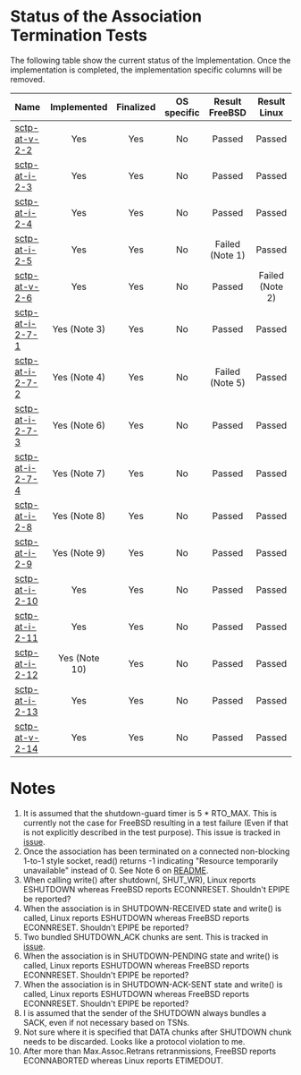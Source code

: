 # Status of the Association Termination Tests

The following table show the current status of the Implementation. Once the implementation is completed, the implementation specific columns will be removed.

| Name                                  | Implemented  | Finalized | OS specific | Result FreeBSD | Result Linux   |
|:--------------------------------------|:------------:|:---------:|:-----------:|:--------------:|:--------------:|
|[sctp-at-v-2-2](sctp-at-v-2-2.pkt)     | Yes          | Yes       | No          | Passed         | Passed         |
|[sctp-at-i-2-3](sctp-at-i-2-3.pkt)     | Yes          | Yes       | No          | Passed         | Passed         |
|[sctp-at-i-2-4](sctp-at-i-2-4.pkt)     | Yes          | Yes       | No          | Passed         | Passed         |
|[sctp-at-i-2-5](sctp-at-i-2-5.pkt)     | Yes          | Yes       | No          | Failed (Note 1)| Passed         |
|[sctp-at-v-2-6](sctp-at-v-2-6.pkt)     | Yes          | Yes       | No          | Passed         | Failed (Note 2)|
|[sctp-at-i-2-7-1](sctp-at-i-2-7-1.pkt) | Yes (Note 3) | Yes       | No          | Passed         | Passed         |
|[sctp-at-i-2-7-2](sctp-at-i-2-7-2.pkt) | Yes (Note 4) | Yes       | No          | Failed (Note 5)| Passed         |
|[sctp-at-i-2-7-3](sctp-at-i-2-7-3.pkt) | Yes (Note 6) | Yes       | No          | Passed         | Passed         |
|[sctp-at-i-2-7-4](sctp-at-i-2-7-4.pkt) | Yes (Note 7) | Yes       | No          | Passed         | Passed         |
|[sctp-at-i-2-8](sctp-at-i-2-8.pkt)     | Yes (Note 8) | Yes       | No          | Passed         | Passed         |
|[sctp-at-i-2-9](sctp-at-i-2-9.pkt)     | Yes (Note 9) | Yes       | No          | Passed         | Passed         |
|[sctp-at-i-2-10](sctp-at-i-2-10.pkt)   | Yes          | Yes       | No          | Passed         | Passed         |
|[sctp-at-i-2-11](sctp-at-i-2-11.pkt)   | Yes          | Yes       | No          | Passed         | Passed         |
|[sctp-at-i-2-12](sctp-at-i-2-12.pkt)   | Yes (Note 10)| Yes       | No          | Passed         | Passed         |
|[sctp-at-i-2-13](sctp-at-i-2-13.pkt)   | Yes          | Yes       | No          | Passed         | Passed         |
|[sctp-at-v-2-14](sctp-at-v-2-14.pkt)   | Yes          | Yes       | No          | Passed         | Passed         |

# Notes

1. It is assumed that the shutdown-guard timer is 5 * RTO_MAX. This is currently not the case for FreeBSD resulting in a test failure (Even if that is not explicitly described in the test purpose). This issue is tracked in [issue](https://github.com/sctplab/SCTP_NKE_Yosemite/issues/6).
2. Once the association has been terminated on a connected non-blocking 1-to-1 style socket, read() returns -1 indicating "Resource temporarily unavailable" instead of 0. See Note 6 on [README](https://github.com/nplab/ETSI-SCTP-Conformance-Testsuite/blob/master/sctp-bdc-tests/README.md).
3. When calling write() after shutdown(, SHUT_WR), Linux reports ESHUTDOWN whereas FreeBSD reports ECONNRESET. Shouldn't EPIPE be reported?
4. When the association is in SHUTDOWN-RECEIVED state and write() is called, Linux reports ESHUTDOWN whereas FreeBSD reports ECONNRESET. Shouldn't EPIPE be reported?
5. Two bundled SHUTDOWN_ACK chunks are sent. This is tracked in [issue](https://github.com/sctplab/SCTP_NKE_Yosemite/issues/7).
6. When the association is in SHUTDOWN-PENDING state and write() is called, Linux reports ESHUTDOWN whereas FreeBSD reports ECONNRESET. Shouldn't EPIPE be reported?
7. When the association is in SHUTDOWN-ACK-SENT state and write() is called, Linux reports ESHUTDOWN whereas FreeBSD reports ECONNRESET. Shouldn't EPIPE be reported?
8. I is assumed that the sender of the SHUTDOWN always bundles a SACK, even if not necessary based on TSNs.
9. Not sure where it is specified that DATA chunks after SHUTDOWN chunk needs to be discarded. Looks like a protocol violation to me.
10. After more than Max.Assoc.Retrans retranmissions, FreeBSD reports ECONNABORTED whereas Linux reports ETIMEDOUT.

